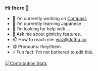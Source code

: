 ### Hi there 👋

- 🔭 I’m currently working on [Compass](https://compass.ceccun.com/)
- 🌱 I’m currently learning Japanese
- 🤔 I’m looking for help with ...
- 💬 Ask me about gimicky features.
- 📫 How to reach me: ejaz@dothq.co
- 😄 Pronouns: they/them
- ⚡ Fun fact: I'm not bothered to edit this.

[![Contribution Stats](https://github-contribution-stats.vercel.app/api/?username=ejaz4)](https://github.com/LordDashMe/github-contribution-stats/)
